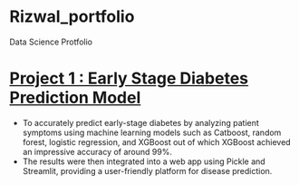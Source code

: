 # Rizwal_portfolio
Data Science Protfolio

# [Project 1 : Early Stage Diabetes Prediction Model](https://github.com/Rizwal/Early-Stage-Diabetes-Prediction)
* To accurately predict early-stage diabetes by analyzing patient symptoms using machine learning models such as Catboost, random forest, logistic regression, and XGBoost out of which XGBoost achieved an impressive accuracy of around 99%.
* The results were then integrated into a web app using Pickle and Streamlit, providing a user-friendly platform for disease prediction. 
